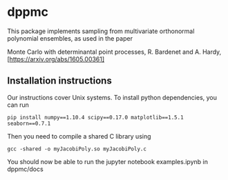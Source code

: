 # dppmc

This package implements sampling from multivariate orthonormal polynomial ensembles, as used in the paper

Monte Carlo with determinantal point processes, R. Bardenet and A. Hardy, [https://arxiv.org/abs/1605.00361]

## Installation instructions
Our instructions cover Unix systems. To install python dependencies, you can run
```
pip install numpy==1.10.4 scipy==0.17.0 matplotlib==1.5.1 seaborn==0.7.1
```
Then you need to compile a shared C library using
```
gcc -shared -o myJacobiPoly.so myJacobiPoly.c
```
You should now be able to run the jupyter notebook examples.ipynb in dppmc/docs
